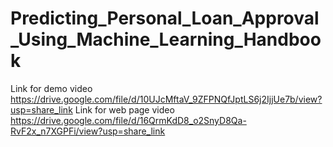 # Predicting_Personal_Loan_Approval_Using_Machine_Learning_Handbook
Link for demo video
https://drive.google.com/file/d/10UJcMftaV_9ZFPNQfJptLS6j2IjjUe7b/view?usp=share_link
Link for web page video 
https://drive.google.com/file/d/16QrmKdD8_o2SnyD8Qa-RvF2x_n7XGPFi/view?usp=share_link
